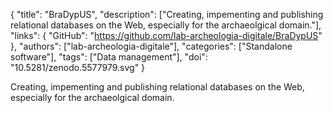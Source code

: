 {
  "title": "BraDypUS",
  "description": ["Creating, impementing and publishing relational databases on the Web, especially for the archaeolgical domain."],
  "links": {
    "GitHub": "https://github.com/lab-archeologia-digitale/BraDypUS"
  },
  "authors": ["lab-archeologia-digitale"],
  "categories": ["Standalone software"],
  "tags": ["Data management"],
  "doi": "10.5281/zenodo.5577979.svg"
}

<!-- Generated by csv2md.R – do not edit by hand -->

Creating, impementing and publishing relational databases on the Web, especially for the archaeolgical domain.